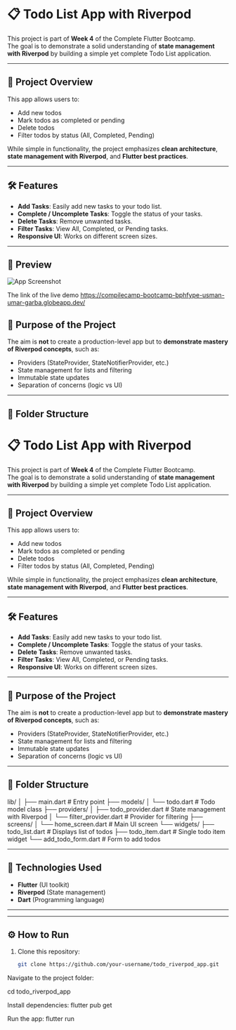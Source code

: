 # 📋 Todo List App with Riverpod

This project is part of **Week 4** of the Complete Flutter Bootcamp.  
The goal is to demonstrate a solid understanding of **state management with Riverpod** by building a simple yet complete Todo List application.

---

## 🚀 Project Overview

This app allows users to:

- Add new todos
- Mark todos as completed or pending
- Delete todos
- Filter todos by status (All, Completed, Pending)

While simple in functionality, the project emphasizes **clean architecture**, **state management with Riverpod**, and **Flutter best practices**.

---

## 🛠 Features

- **Add Tasks**: Easily add new tasks to your todo list.
- **Complete / Uncomplete Tasks**: Toggle the status of your tasks.
- **Delete Tasks**: Remove unwanted tasks.
- **Filter Tasks**: View All, Completed, or Pending tasks.
- **Responsive UI**: Works on different screen sizes.

---

## 📸 Preview

![App Screenshot]()  


The link of the live demo https://compilecamp-bootcamp-bphfype-usman-umar-garba.globeapp.dev/


## 🎯 Purpose of the Project

The aim is **not** to create a production-level app but to **demonstrate mastery of Riverpod concepts**, such as:

- Providers (StateProvider, StateNotifierProvider, etc.)
- State management for lists and filtering
- Immutable state updates
- Separation of concerns (logic vs UI)

---

## 📂 Folder Structure

# 📋 Todo List App with Riverpod

This project is part of **Week 4** of the Complete Flutter Bootcamp.  
The goal is to demonstrate a solid understanding of **state management with Riverpod** by building a simple yet complete Todo List application.

---

## 🚀 Project Overview

This app allows users to:

- Add new todos
- Mark todos as completed or pending
- Delete todos
- Filter todos by status (All, Completed, Pending)

While simple in functionality, the project emphasizes **clean architecture**, **state management with Riverpod**, and **Flutter best practices**.

---

## 🛠 Features

- **Add Tasks**: Easily add new tasks to your todo list.
- **Complete / Uncomplete Tasks**: Toggle the status of your tasks.
- **Delete Tasks**: Remove unwanted tasks.
- **Filter Tasks**: View All, Completed, or Pending tasks.
- **Responsive UI**: Works on different screen sizes.

---

## 🎯 Purpose of the Project

The aim is **not** to create a production-level app but to **demonstrate mastery of Riverpod concepts**, such as:

- Providers (StateProvider, StateNotifierProvider, etc.)
- State management for lists and filtering
- Immutable state updates
- Separation of concerns (logic vs UI)

---

## 📂 Folder Structure

lib/
│
├── main.dart # Entry point
├── models/
│ └── todo.dart # Todo model class
├── providers/
│ ├── todo_provider.dart # State management with Riverpod
│ └── filter_provider.dart # Provider for filtering
├── screens/
│ └── home_screen.dart # Main UI screen
└── widgets/
├── todo_list.dart # Displays list of todos
├── todo_item.dart # Single todo item widget
└── add_todo_form.dart # Form to add todos


---

## 🧰 Technologies Used

- **Flutter** (UI toolkit)
- **Riverpod** (State management)
- **Dart** (Programming language)

---



---

## ⚙️ How to Run

1. Clone this repository:
   ```bash
   git clone https://github.com/your-username/todo_riverpod_app.git


Navigate to the project folder:

cd todo_riverpod_app



Install dependencies:
flutter pub get


Run the app:
flutter run


